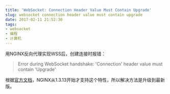 ```yaml
---
title: 'WebSocket: Connection Header Value Must Contain Upgrade'
slug: websocket connection header value must contain upgrade
date: 2017-02-11 21:52:30
tags:
- websocket
- 编程
- 计算机
---
```


用NGINX反向代理实现WSS后，创建连接时报错：

> Error during WebSocket handshake: 'Connection' header value must contain 'Upgrade'

根据[官方文档](http://nginx.org/en/docs/http/websocket.html)，NGINX从1.3.13开始才支持这个特性，所以解决方法是升级到最新版。
